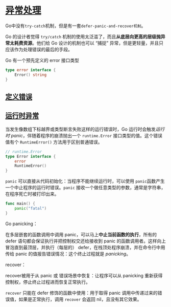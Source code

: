 # [异常处理](https://learnku.com/docs/the-way-to-go/chapter-description/3673)

Go中没有`try-catch`机制，但是有一套`defer-panic-and-recover机制`。

Go 的设计者觉得 `try/catch` 机制的使用太泛滥了，而且**从底层向更高的层级抛异常太耗费资源**。他们给 Go 设计的机制也可以 “捕捉” 异常，但是更轻量，并且只应该作为处理错误的最后的手段。

Go 有一个预先定义的 error 接口类型

```go
type error interface {
    Error() string
}
```



## [定义错误](https://learnku.com/docs/the-way-to-go/131-error-handling/3674)



## [运行时异常](https://learnku.com/docs/the-way-to-go/132-runtime-exception-and-panic/3675)

当发生像数组下标越界或类型断言失败这样的运行错误时，Go 运行时会触发*运行时 panic*，伴随着程序的崩溃抛出一个 `runtime.Error` 接口类型的值。这个错误值有个 `RuntimeError()` 方法用于区别普通错误。

```go
// runtime.Error
type Error interface {
	error
	RuntimeError()
}
```

`panic` 可以直接从代码初始化：当程序不能继续运行时，可以使用 `panic`函数产生一个中止程序的运行时错误。`panic` 接收一个做任意类型的参数，通常是字符串，在程序死亡时被打印出来。

```go
func main() {
	panic("fatal")
}
```

Go panicking：

在多层嵌套的函数调用中调用 panic，可以马上**中止当前函数的执行**，所有的 defer 语句都会保证执行并把控制权交还给接收到 panic 的函数调用者。这样向上冒泡直到最顶层，并执行（每层的） defer，在栈顶处程序崩溃，并在命令行中用传给 panic 的值报告错误情况：这个终止过程就是 *panicking*。

recover：

recover被用于从 panic 或 错误场景中恢复：让程序可以从 panicking 重新获得控制权，停止终止过程进而恢复正常执行。

`recover` 只能在 defer 修饰的函数中使用：用于取得 panic 调用中传递过来的错误值，如果是正常执行，调用 `recover` 会返回 nil，且没有其它效果。